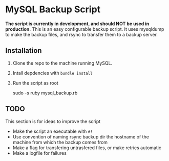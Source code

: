 # MySQL Backup Script
**The script is currently in development, and should NOT be used in production.** This is an easy configurable backup
script. It uses mysqldump to make the backup files, and rsync to transfer them to a backup server.

## Installation
1. Clone the repo to the machine running MySQL.
2. Intall depdencies with `bundle install`
2. Run the script as root

    sudo -s
    ruby mysql_backup.rb

## TODO
This section is for ideas to improve the script
- Make the script an executable with `#!`
- Use convention of naming rsync backup dir the hostname of the machine from which the backup comes from
- Make a flag for transfering untrasfered files, or make retries automatic
- Make a logfile for failures
